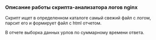 ### Описание работы скрипта-анализатора логов nginx

Скрипт ищет в определенном каталоге самый свежий файл с логом, парсит его
и формирует файл с html отчетом.

В отчете выборка данных урлов по суммарному времени ответа.